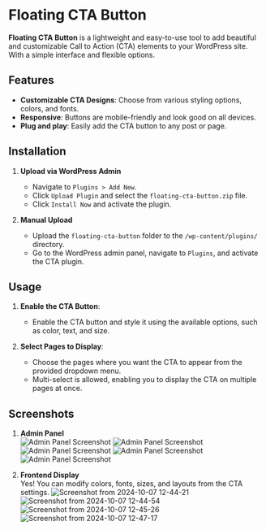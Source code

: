 # Floating CTA Button

**Floating CTA Button** is a lightweight and easy-to-use tool to add beautiful and customizable Call to Action (CTA) elements to your WordPress site. With a simple interface and flexible options.

## Features

- **Customizable CTA Designs**: Choose from various styling options, colors, and fonts.
- **Responsive**: Buttons are mobile-friendly and look good on all devices.
- **Plug and play**: Easily add the CTA button to any post or page.

## Installation

1. **Upload via WordPress Admin**  
   - Navigate to `Plugins > Add New`.
   - Click `Upload Plugin` and select the `floating-cta-button.zip` file.
   - Click `Install Now` and activate the plugin.

2. **Manual Upload**  
   - Upload the `floating-cta-button` folder to the `/wp-content/plugins/` directory.
   - Go to the WordPress admin panel, navigate to `Plugins`, and activate the CTA plugin.

## Usage

1. **Enable the CTA Button**:
   - Enable the CTA button and style it using the available options, such as color, text, and size.

2. **Select Pages to Display**:  
   - Choose the pages where you want the CTA to appear from the provided dropdown menu.
   - Multi-select is allowed, enabling you to display the CTA on multiple pages at once.

## Screenshots

1. **Admin Panel**  
   ![Admin Panel Screenshot](https://github.com/user-attachments/assets/1fb39d15-757f-4ed3-a08e-1329efe73a52)
   ![Admin Panel Screenshot](https://github.com/user-attachments/assets/fcc0e7d9-9ae9-49e6-a6b5-cdbba459bfdd)
   ![Admin Panel Screenshot](https://github.com/user-attachments/assets/0cf4fb12-f2e0-4249-9d40-b4e24d145d6f)
   ![Admin Panel Screenshot](https://github.com/user-attachments/assets/b7c3fcf4-772c-4ea7-9401-58daa5d503c2)
   ![Admin Panel Screenshot](https://github.com/user-attachments/assets/8cb8896e-c041-4486-8fed-ca1afc184e97)
   
   

3. **Frontend Display**  
  Yes! You can modify colors, fonts, sizes, and layouts from the CTA settings.
   ![Screenshot from 2024-10-07 12-44-21](https://github.com/user-attachments/assets/f5b3474e-e5d3-46f6-8671-231d990a7ef3)
   ![Screenshot from 2024-10-07 12-44-54](https://github.com/user-attachments/assets/7db09c61-6040-4dc6-8366-2fd1f6af9540)
   ![Screenshot from 2024-10-07 12-45-26](https://github.com/user-attachments/assets/f42accd1-ae6b-403d-8aee-9832c6ad9d39)
   ![Screenshot from 2024-10-07 12-47-17](https://github.com/user-attachments/assets/bbd4cafd-2e14-4721-892f-2349133139eb)


